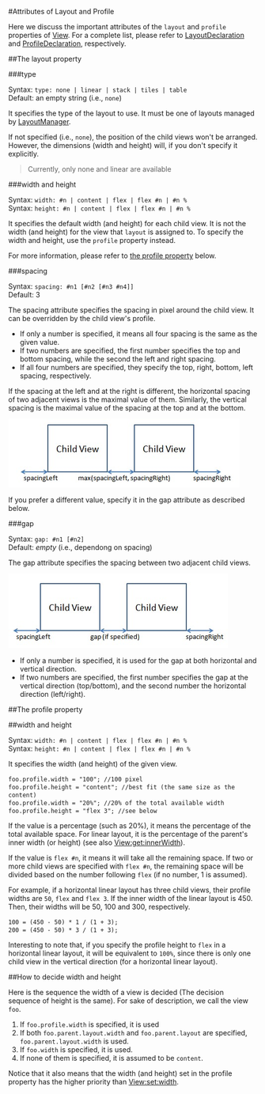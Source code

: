 #Attributes of Layout and Profile

Here we discuss the important attributes of the `layout` and `profile` properties of [View](api:view). For a complete list, please refer to [LayoutDeclaration](api:view) and [ProfileDeclaration](api:view), respectively.

##The layout property

###type

Syntax: `type: none | linear | stack | tiles | table`  
Default: an empty string (i.e., `none`)

It specifies the type of the layout to use. It must be one of layouts managed by [LayoutManager](api:layout).

If not specified (i.e., `none`), the position of the child views won't be arranged. However, the dimensions (width and height) will, if you don't specify it explicitly.

> Currently, only none and linear are available

###width and height

Syntax: `width: #n | content | flex | flex #n | #n %`  
Syntax: `height: #n | content | flex | flex #n | #n %`

It specifies the default width (and height) for each child view. It is not the width (and height) for the view that `layout` is assigned to. To specify the width and height, use the `profile` property instead.

For more information, please refer to [the profile property](#profile_width) below.

###spacing

Syntax: `spacing: #n1 [#n2 [#n3 #n4]]`  
Default: 3

The spacing attribute specifies the spacing in pixel around the child view. It can be overridden by the child view's profile.

* If only a number is specified, it means all four spacing is the same as the given value.
* If two numbers are specified, the first number specifies the top and bottom spacing, while the second the left and right spacing.
* If all four numbers are specified, they specify the top, right, bottom, left spacing, respectively.

If the spacing at the left and at the right is different, the horizontal spacing of two adjacent views is the maximal value of them. Similarly, the vertical spacing is the maximal value of the spacing at the top and at the bottom.

![Spacing](spacing.jpg?raw=true)

If you prefer a different value, specify it in the gap attribute as described below.

###gap

Syntax: `gap: #n1 [#n2]`  
Default: *empty* (i.e., dependong on spacing)

The gap attribute specifies the spacing between two adjacent child views.

![Spacing with gap](spacing2.jpg?raw=true)

* If only a number is specified, it is used for the gap at both horizontal and vertical direction.
* If two numbers are specified, the first number specifies the gap at the vertical direction (top/bottom), and the second number the horizontal direction (left/right).

##The profile property

<a id="profile_width"></a>
##width and height

Syntax: `width: #n | content | flex | flex #n | #n %`  
Syntax: `height: #n | content | flex | flex #n | #n %`

It specifies the width (and height) of the given view.

    foo.profile.width = "100"; //100 pixel
    foo.profile.height = "content"; //best fit (the same size as the content)
    foo.profile.width = "20%"; //20% of the total available width
    foo.profile.height = "flex 3"; //see below

If the value is a percentage (such as 20%), it means the percentage of the total available space. For linear layout, it is the percentage of the parent's inner width (or height) (see also [View:get:innerWidth](api:view)).

If the value is `flex #n`, it means it will take all the remaining space. If two or more child views are specified with `flex #n`, the remaining space will be divided based on the number following `flex` (if no number, 1 is assumed).

For example, if a horizontal linear layout has three child views, their profile widths are `50`, `flex` and `flex 3`. If the inner width of the linear layout is 450. Then, their widths will be 50, 100 and 300, respectively.

    100 = (450 - 50) * 1 / (1 + 3);
    200 = (450 - 50) * 3 / (1 + 3);

Interesting to note that, if you specify the profile height to `flex` in a horizontal linear layout, it will be equivalent to `100%`, since there is only one child view in the vertical direction (for a horizontal linear layout).

##How to decide width and height

Here is the sequence the width of a view is decided (The decision sequence of height is the same). For sake of description, we call the view `foo`.

1. If `foo.profile.width` is specified, it is used
2. If both `foo.parent.layout.width` and `foo.parent.layout` are specified, `foo.parent.layout.width` is used.
3. If `foo.width` is specified, it is used.
4. If none of them is specified, it is assumed to be `content`.

Notice that it also means that the width (and height) set in the profile property has the higher priority than [View:set:width](api:view).
